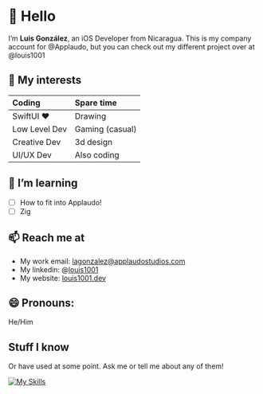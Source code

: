 # 👋 Hello
I’m **Luis González**, an iOS Developer from Nicaragua.
This is my company account for @Applaudo, but you can check out my different project over at @louis1001

## 👀 My interests
| Coding        | Spare time    |
| :------------ | :------------ |
| SwiftUI ❤️    | Drawing   |
| Low Level Dev | Gaming (casual)  |
| Creative Dev  | 3d design  |
| UI/UX Dev     | Also coding  |

## 🌱 I’m learning
  - [ ] How to fit into Applaudo!
  - [ ] Zig
## 📫 Reach me at
  - My work email: lagonzalez@applaudostudios.com
  - My linkedin: @[louis1001](https://www.linkedin.com/in/louis1001)
  - My website: [louis1001.dev](https://louis1001.dev)
## 😄 Pronouns:
He/Him

## Stuff I know
Or have used at some point. Ask me or tell me about any of them!

[![My Skills](https://skillicons.dev/icons?i=swift,js,html,css,c,cpp,cs,wasm,zig,python,react,vue,svelte,arch,neovim,git,blender,raspberrypi,p5js)](https://skillicons.dev)

